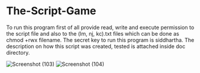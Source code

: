 # The-Script-Game
To run this program first of all provide read, write and execute permission to the script file and also to the (lm, nj, kc).txt files which can be done as chmod +rwx filename. The secret key to run this program is siddhartha. The description on how this script was created, tested is attached inside doc directory.

![Screenshot (103)](https://user-images.githubusercontent.com/87683353/127095950-58498ba1-2ce5-4e16-927c-03450a7f5538.png)
![Screenshot (104)](https://user-images.githubusercontent.com/87683353/127095953-bf7e663b-7ec0-4ac0-822f-860027d42e52.png)

